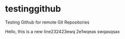 # testinggithub
Testing Github for remote Git Repositories

Hello, this is a new line232423ewq
2e1wqeas
swqasqsax